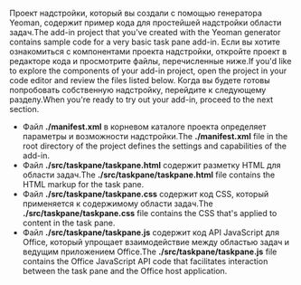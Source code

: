 <span data-ttu-id="97ee0-101">Проект надстройки, который вы создали с помощью генератора Yeoman, содержит пример кода для простейшей надстройки области задач.</span><span class="sxs-lookup"><span data-stu-id="97ee0-101">The add-in project that you've created with the Yeoman generator contains sample code for a very basic task pane add-in.</span></span> <span data-ttu-id="97ee0-102">Если вы хотите ознакомиться с компонентами проекта надстройки, откройте проект в редакторе кода и просмотрите файлы, перечисленные ниже.</span><span class="sxs-lookup"><span data-stu-id="97ee0-102">If you'd like to explore the components of your add-in project, open the project in your code editor and review the files listed below.</span></span> <span data-ttu-id="97ee0-103">Когда вы будете готовы попробовать собственную надстройку, перейдите к следующему разделу.</span><span class="sxs-lookup"><span data-stu-id="97ee0-103">When you're ready to try out your add-in, proceed to the next section.</span></span>

- <span data-ttu-id="97ee0-104">Файл **./manifest.xml** в корневом каталоге проекта определяет параметры и возможности надстройки.</span><span class="sxs-lookup"><span data-stu-id="97ee0-104">The **./manifest.xml** file in the root directory of the project defines the settings and capabilities of the add-in.</span></span>
- <span data-ttu-id="97ee0-105">Файл **./src/taskpane/taskpane.html** содержит разметку HTML для области задач.</span><span class="sxs-lookup"><span data-stu-id="97ee0-105">The **./src/taskpane/taskpane.html** file contains the HTML markup for the task pane.</span></span>
- <span data-ttu-id="97ee0-106">Файл **./src/taskpane/taskpane.css** содержит код CSS, который применяется к содержимому области задач.</span><span class="sxs-lookup"><span data-stu-id="97ee0-106">The **./src/taskpane/taskpane.css** file contains the CSS that's applied to content in the task pane.</span></span>
- <span data-ttu-id="97ee0-107">Файл **./src/taskpane/taskpane.js** содержит код API JavaScript для Office, который упрощает взаимодействие между областью задач и ведущим приложением Office.</span><span class="sxs-lookup"><span data-stu-id="97ee0-107">The **./src/taskpane/taskpane.js** file contains the Office JavaScript API code that facilitates interaction between the task pane and the Office host application.</span></span>


